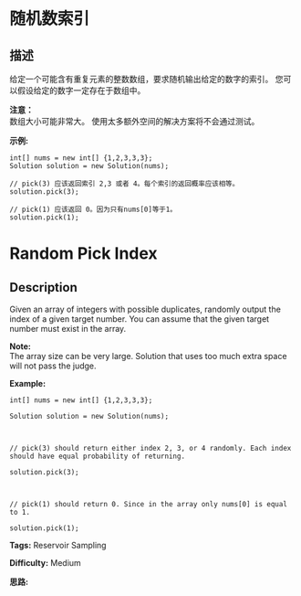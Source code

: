 # 随机数索引

## 描述

给定一个可能含有重复元素的整数数组，要求随机输出给定的数字的索引。 您可以假设给定的数字一定存在于数组中。

**注意：**  
数组大小可能非常大。 使用太多额外空间的解决方案将不会通过测试。

**示例:**

    
    
    int[] nums = new int[] {1,2,3,3,3};
    Solution solution = new Solution(nums);
    
    // pick(3) 应该返回索引 2,3 或者 4。每个索引的返回概率应该相等。
    solution.pick(3);
    
    // pick(1) 应该返回 0。因为只有nums[0]等于1。
    solution.pick(1);
    



# Random Pick Index

## Description



Given an array of integers with possible duplicates, randomly output the index of a given target number. You can assume that the given target number must exist in the array.

**Note:**  
The array size can be very large. Solution that uses too much extra space will not pass the judge.

**Example:**

    
    
    int[] nums = new int[] {1,2,3,3,3};
    Solution solution = new Solution(nums);
    
    // pick(3) should return either index 2, 3, or 4 randomly. Each index should have equal probability of returning.
    solution.pick(3);
    
    // pick(1) should return 0. Since in the array only nums[0] is equal to 1.
    solution.pick(1);
    


**Tags:** Reservoir Sampling

**Difficulty:** Medium

**思路:**
